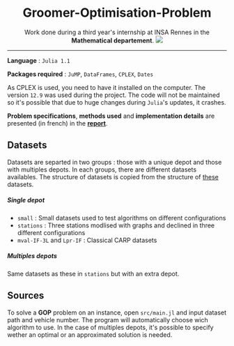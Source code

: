 <h1 align="center">Groomer-Optimisation-Problem</h1>
<p align="center">
Work done during a third year's internship at INSA Rennes in the <strong>Mathematical departement</strong>.
<img src="https://upload.wikimedia.org/wikipedia/commons/1/1a/Insa-rennes-logo.svg">
</p>

---

**Language** : `Julia 1.1`

**Packages required** : `JuMP`, `DataFrames`, `CPLEX`, `Dates`

As CPLEX is used, you need to have it installed on the computer. The version `12.9` was used during the project. The code will not be maintained so it's possible that due to huge changes during `Julia`'s updates, it crashes.

**Problem specifications**, **methods used** and **implementation details** are presented (in french) in the **[report](report.pdf)**.

## Datasets
Datasets are separted in two groups : those with a unique depot and those with multiples depots. In each groups, there are different datasets availables. The structure of datasets is copied from the structure of [these](https://www.sciencedirect.com/science/article/pii/S2352340916304358 "Take a look !") datasets.
##### Single depot
- `small` : Small datasets used to test algorithms on different configurations
- `stations` : Three stations modlised with graphs and declined in three different configurations
- `mval-IF-3L` and `Lpr-IF` : Classical CARP datasets
##### Multiples depots
Same datasets as these in `stations` but with an extra depot.

## Sources
To solve a **GOP** problem on an instance, open `src/main.jl` and input dataset path and vehicle number. The program will automatically choose wich algorithm to use. In the case of multiples depots, it's possible to specify wether an optimal or an approximated solution is needed.
